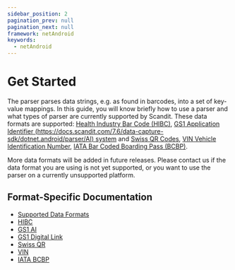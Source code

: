 ```yaml
---
sidebar_position: 2
pagination_prev: null
pagination_next: null
framework: netAndroid
keywords:
  - netAndroid
---
```


# Get Started

The parser parses data strings, e.g. as found in barcodes, into a set of key-value mappings. In this guide, you will know briefly how to use a parser and what types of parser are currently supported by Scandit. These data formats are supported: [Health Industry Bar Code (HIBC)](https://docs.scandit.com/7.6/data-capture-sdk/dotnet.android/parser/hibc.html), [GS1 Application Identifier (https://docs.scandit.com/7.6/data-capture-sdk/dotnet.android/parser/AI) system](https://docs.scandit.com/7.6/data-capture-sdk/dotnet.android/parser/gs1ai.html) and [Swiss QR Codes](https://docs.scandit.com/7.6/data-capture-sdk/dotnet.android/parser/swissqr.html), [VIN Vehicle Identification Number](https://docs.scandit.com/7.6/data-capture-sdk/dotnet.android/parser/vin.html), [IATA Bar Coded Boarding Pass (BCBP)](https://docs.scandit.com/7.6/data-capture-sdk/dotnet.android/parser/iata-bcbp.html).

More data formats will be added in future releases. Please contact us if the data format you are using is not yet supported, or you want to use the parser on a currently unsupported platform.

## Format-Specific Documentation

- [Supported Data Formats](https://docs.scandit.com/7.6/data-capture-sdk/dotnet.android/parser/formats.html)
- [HIBC](https://docs.scandit.com/7.6/data-capture-sdk/dotnet.android/parser/hibc.html)
- [GS1 AI](https://docs.scandit.com/7.6/data-capture-sdk/dotnet.android/parser/gs1ai.html)
- [GS1 Digital Link](https://docs.scandit.com/7.6/data-capture-sdk/dotnet.android/parser/gs1-digital-link.html)
- [Swiss QR](https://docs.scandit.com/7.6/data-capture-sdk/dotnet.android/parser/swissqr.html)
- [VIN](https://docs.scandit.com/7.6/data-capture-sdk/dotnet.android/parser/vin.html)
- [IATA BCBP](https://docs.scandit.com/7.6/data-capture-sdk/dotnet.android/parser/iata-bcbp.html)

